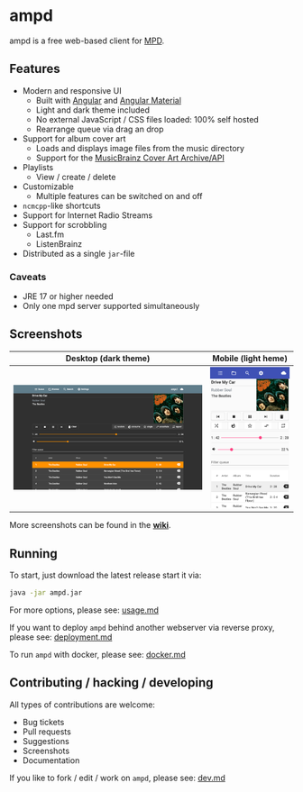 # ampd

ampd is a free web-based client for [MPD](https://www.musicpd.org/). 

## Features

* Modern and responsive UI
  * Built with [Angular](https://angular.io/) and [Angular Material](https://material.angular.io/)
  * Light and dark theme included
  * No external JavaScript / CSS files loaded: 100% self hosted
  * Rearrange queue via drag an drop
* Support for album cover art
  * Loads and displays image files from the music directory
  * Support for the [MusicBrainz Cover Art Archive/API](https://wiki.musicbrainz.org/Cover_Art_Archive/API)
* Playlists
  * View / create / delete
* Customizable
  * Multiple features can be switched on and off
* `ncmcpp`-like shortcuts
* Support for Internet Radio Streams
* Support for scrobbling 
  * Last.fm
  * ListenBrainz
* Distributed as a single `jar`-file

### Caveats

* JRE 17 or higher needed
* Only one mpd server supported simultaneously

## Screenshots

Desktop (dark theme)             |  Mobile (light heme)
:-------------------------:|:-------------------------:
![Screenshot of ampd on a desktop](assets/screenshots/desktop.png)  | ![Screenshot of ampd on a mobile device](assets/screenshots/mobile.png)

More screenshots can be found in the [**wiki**](https://github.com/rain0r/ampd/wiki/Screenshots).

## Running

To start, just download the latest release start it via: 

```sh
java -jar ampd.jar
```

For more options, please see: [usage.md](docs/usage.md)

If you want to deploy `ampd` behind another webserver via reverse proxy, please see: [deployment.md](docs/deployment.md) 

To run `ampd` with docker, please see: [docker.md](docs/docker.md)

## Contributing / hacking / developing

All types of contributions are welcome:

* Bug tickets
* Pull requests
* Suggestions
* Screenshots
* Documentation

If you like to fork / edit / work on `ampd`, please see: [dev.md](docs/dev.md)
